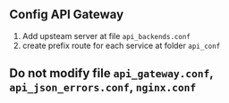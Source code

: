 ## Config API Gateway
1. Add upsteam server at file `api_backends.conf`
2. create prefix route for each service at folder `api_conf`

## Do not modify file `api_gateway.conf`, `api_json_errors.conf`, `nginx.conf`